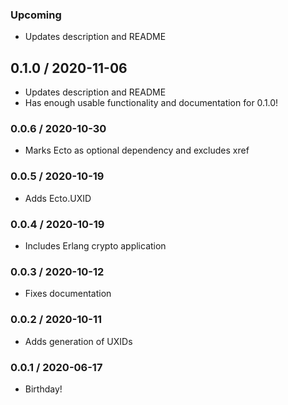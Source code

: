 ### Upcoming

* Updates description and README

## 0.1.0 / 2020-11-06

* Updates description and README
* Has enough usable functionality and documentation for 0.1.0!

### 0.0.6 / 2020-10-30

* Marks Ecto as optional dependency and excludes xref

### 0.0.5 / 2020-10-19

* Adds Ecto.UXID

### 0.0.4 / 2020-10-19

* Includes Erlang crypto application

### 0.0.3 / 2020-10-12

* Fixes documentation

### 0.0.2 / 2020-10-11

* Adds generation of UXIDs

### 0.0.1 / 2020-06-17

* Birthday!

